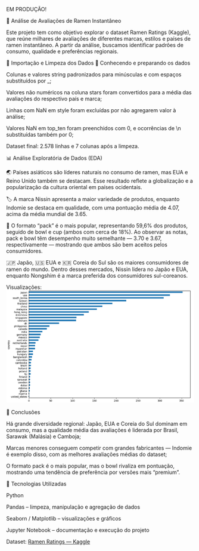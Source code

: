 
EM PRODUÇÃO!

🍜 Análise de Avaliações de Ramen Instantâneo

Este projeto tem como objetivo explorar o dataset Ramen Ratings (Kaggle), que reúne milhares de avaliações de diferentes marcas, estilos e países de ramen instantâneo.
A partir da análise, buscamos identificar padrões de consumo, qualidade e preferências regionais.

🧹 Importação e Limpeza dos Dados
🔎 Conhecendo e preparando os dados

Colunas e valores string padronizados para minúsculas e com espaços substituídos por _;

Valores não numéricos na coluna stars foram convertidos para a média das avaliações do respectivo país e marca;

Linhas com NaN em style foram excluídas por não agregarem valor à análise;

Valores NaN em top_ten foram preenchidos com 0, e ocorrências de \n substituídas também por 0;

Dataset final: 2.578 linhas e 7 colunas após a limpeza.

📊 Análise Exploratória de Dados (EDA)

🌏 Países asiáticos são líderes naturais no consumo de ramen, mas EUA e Reino Unido também se destacam.
Esse resultado reflete a globalização e a popularização da cultura oriental em países ocidentais.

🏷️ A marca Nissin apresenta a maior variedade de produtos, enquanto Indomie se destaca em qualidade, com uma pontuação média de 4.07, acima da média mundial de 3.65.

🍥 O formato “pack” é o mais popular, representando 59,6% dos produtos, seguido de bowl e cup (ambos com cerca de 18%).
Ao observar as notas, pack e bowl têm desempenho muito semelhante — 3.70 e 3.67, respectivamente — mostrando que ambos são bem aceitos pelos consumidores.

🇯🇵 Japão, 🇺🇸 EUA e 🇰🇷 Coreia do Sul são os maiores consumidores de ramen do mundo.
Dentro desses mercados, Nissin lidera no Japão e EUA, enquanto Nongshim é a marca preferida dos consumidores sul-coreanos.

Visualizações:
![Consumo total](img/popularidade_ramen.png)


🧠 Conclusões

Há grande diversidade regional: Japão, EUA e Coreia do Sul dominam em consumo, mas a qualidade média das avaliações é liderada por Brasil, Sarawak (Malásia) e Camboja;

Marcas menores conseguem competir com grandes fabricantes — Indomie é exemplo disso, com as melhores avaliações médias do dataset;

O formato pack é o mais popular, mas o bowl rivaliza em pontuação, mostrando uma tendência de preferência por versões mais “premium”.

🧩 Tecnologias Utilizadas

Python

Pandas – limpeza, manipulação e agregação de dados

Seaborn / Matplotlib – visualizações e gráficos

Jupyter Notebook – documentação e execução do projeto

Dataset: [Ramen Ratings — Kaggle](https://www.kaggle.com/residentmario/ramen-ratings)
